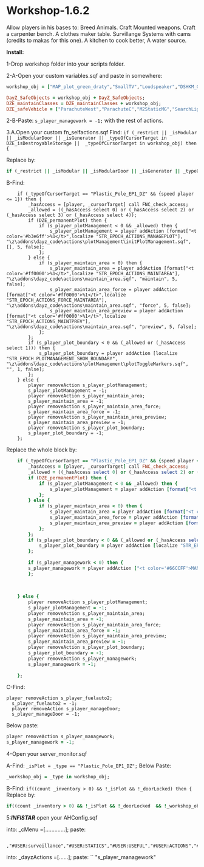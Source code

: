 # Workshop-1.6.2

Allow players in his bases to: Breed Animals. Craft Mounted weapons. Craft a carpenter bench. A clothes maker table. Survillange Systems with cams (credits to makas for this one). A kitchen to cook better, A water source.

**Install:**

1-Drop workshop folder into your scripts folder.

2-A-Open your custom variables.sqf and paste in somewhere:

```ruby
workshop_obj = ["MAP_plot_green_draty","SmallTV","Loudspeaker","DSHKM_Gue","M2StaticMG","SearchLight_RUS","MAP_Shed_W01","MAP_Dkamna_bila","Land_Misc_Well_L_EP1","MAP_P_Stavebni_kozy","MAP_office_table_a"];

DayZ_SafeObjects = workshop_obj + DayZ_SafeObjects;
DZE_maintainClasses = DZE_maintainClasses + workshop_obj;
DZE_safeVehicle = ["ParachuteWest","ParachuteC","M2StaticMG","SearchLight_RUS","DSHKM_Gue"];
```
2-B-Paste: ```s_player_managework = -1;``` with the rest of actions.

3.A.Open your custom fn_selfactions.sqf
Find:
```if (_restrict || _isModular || _isModularDoor || _isGenerator || _typeOfCursorTarget in DZE_isDestroyableStorage ||  _typeOfCursorTarget in workshop_obj) then {```

Replace by:

```ruby
if (_restrict || _isModular || _isModularDoor || _isGenerator || _typeOfCursorTarget in DZE_isDestroyableStorage ||  _typeOfCursorTarget in workshop_obj) then {
```

B-Find:
```
	if (_typeOfCursorTarget == "Plastic_Pole_EP1_DZ" && {speed player <= 1}) then {
		_hasAccess = [player, _cursorTarget] call FNC_check_access;
		_allowed = ((_hasAccess select 0) or (_hasAccess select 2) or (_hasAccess select 3) or (_hasAccess select 4));
		if (DZE_permanentPlot) then {
			if (s_player_plotManagement < 0 && _allowed) then {
				s_player_plotManagement = player addAction [format["<t color='#b3e6ff'>%1</t>",localize "STR_EPOCH_ACTIONS_MANAGEPLOT"], "\z\addons\dayz_code\actions\plotManagement\initPlotManagement.sqf", [], 5, false];
			};
		} else {
			if (s_player_maintain_area < 0) then {
				s_player_maintain_area = player addAction [format["<t color='#ff0000'>%1</t>",localize "STR_EPOCH_ACTIONS_MAINTAREA"], "\z\addons\dayz_code\actions\maintain_area.sqf", "maintain", 5, false];
				s_player_maintain_area_force = player addAction [format["<t color='#ff0000'>%1</t>",localize "STR_EPOCH_ACTIONS_FORCE_MAINTAREA"], "\z\addons\dayz_code\actions\maintain_area.sqf", "force", 5, false];
				s_player_maintain_area_preview = player addAction [format["<t color='#ff0000'>%1</t>",localize "STR_EPOCH_ACTIONS_MAINTPREV"], "\z\addons\dayz_code\actions\maintain_area.sqf", "preview", 5, false];
			};
		};
		if (s_player_plot_boundary < 0 && (_allowed or (_hasAccess select 1))) then {
			s_player_plot_boundary = player addAction [localize "STR_EPOCH_PLOTMANAGEMENT_SHOW_BOUNDARY", "\z\addons\dayz_code\actions\plotManagement\plotToggleMarkers.sqf", "", 1, false];
		};		        
	} else {
		player removeAction s_player_plotManagement;
		s_player_plotManagement = -1;
		player removeAction s_player_maintain_area;
		s_player_maintain_area = -1;
		player removeAction s_player_maintain_area_force;
		s_player_maintain_area_force = -1;
		player removeAction s_player_maintain_area_preview;
		s_player_maintain_area_preview = -1;
		player removeAction s_player_plot_boundary;
		s_player_plot_boundary = -1;				
	};
```
Replace the whole block by:

```ruby
	if (_typeOfCursorTarget == "Plastic_Pole_EP1_DZ" && {speed player <= 1}) then {
		_hasAccess = [player, _cursorTarget] call FNC_check_access;
		_allowed = ((_hasAccess select 0) or (_hasAccess select 2) or (_hasAccess select 3) or (_hasAccess select 4));
		if (DZE_permanentPlot) then {
			if (s_player_plotManagement < 0 && _allowed) then {
				s_player_plotManagement = player addAction [format["<t color='#b3e6ff'>%1</t>",localize "STR_EPOCH_ACTIONS_MANAGEPLOT"], "\z\addons\dayz_code\actions\plotManagement\initPlotManagement.sqf", [], 5, false];
			};
		} else {
			if (s_player_maintain_area < 0) then {
				s_player_maintain_area = player addAction [format["<t color='#ff0000'>%1</t>",localize "STR_EPOCH_ACTIONS_MAINTAREA"], "\z\addons\dayz_code\actions\maintain_area.sqf", "maintain", 5, false];
				s_player_maintain_area_force = player addAction [format["<t color='#ff0000'>%1</t>",localize "STR_EPOCH_ACTIONS_FORCE_MAINTAREA"], "\z\addons\dayz_code\actions\maintain_area.sqf", "force", 5, false];
				s_player_maintain_area_preview = player addAction [format["<t color='#ff0000'>%1</t>",localize "STR_EPOCH_ACTIONS_MAINTPREV"], "\z\addons\dayz_code\actions\maintain_area.sqf", "preview", 5, false];
			};
		};
		if (s_player_plot_boundary < 0 && (_allowed or (_hasAccess select 1))) then {
			s_player_plot_boundary = player addAction [localize "STR_EPOCH_PLOTMANAGEMENT_SHOW_BOUNDARY", "\z\addons\dayz_code\actions\plotManagement\plotToggleMarkers.sqf", "", 1, false];
		};
		
		if (s_player_managework < 0) then {
        s_player_managework = player addAction ["<t color='#66CCFF'>MANAGE WORKSHOP</t>", "scripts\workshop\workshopmenu.sqf", [], 5, false];
        };
        
        
      
	} else {
		player removeAction s_player_plotManagement;
		s_player_plotManagement = -1;
		player removeAction s_player_maintain_area;
		s_player_maintain_area = -1;
		player removeAction s_player_maintain_area_force;
		s_player_maintain_area_force = -1;
		player removeAction s_player_maintain_area_preview;
		s_player_maintain_area_preview = -1;
		player removeAction s_player_plot_boundary;
		s_player_plot_boundary = -1;		
		player removeAction s_player_managework;
        s_player_managework = -1;
		
	};
  ```
  
  C-Find:
  ```
  player removeAction s_player_fuelauto2;
	s_player_fuelauto2 = -1;
	player removeAction s_player_manageDoor;
	s_player_manageDoor = -1;
  ```
  Below paste:
  ```ruby
  player removeAction s_player_managework;
  s_player_managework = -1;
  ```
  
  4-Open your server_monitor.sqf
  
  A-Find:
  ```_isPlot = _type == "Plastic_Pole_EP1_DZ";```
  Below Paste:
  ```ruby
  _workshop_obj = _type in workshop_obj;
  ```
  B-Find:
  ```if((count _inventory > 0) && !_isPlot && !_doorLocked) then { ```
  Replace by:
  ```ruby
  if((count _inventory > 0) && !_isPlot && !_doorLocked  && !_workshop_obj) then {
  ```
  
  5:***INFISTAR***
  open your AHConfig.sqf
  
  into: _cMenu =[.............]; paste:
  
```
  ,"#USER:surveillance","#USER:STATICS","#USER:USEFUL","#USER:ACTIONS","#USER:workshopMenu"
```

into: _dayzActions =[......];
paste:
``
"s_player_managework"
```

  
